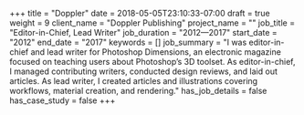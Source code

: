 +++
title = "Doppler"
date = 2018-05-05T23:10:33-07:00
draft = true
weight = 9
client_name = "Doppler Publishing"
project_name = ""
job_title = "Editor-in-Chief, Lead Writer"
job_duration = "2012—2017"
start_date = "2012"
end_date = "2017"
keywords = []
job_summary = "I was editor-in-chief and lead writer for Photoshop Dimensions, an electronic magazine focused on teaching users about Photoshop’s 3D toolset. As editor-in-chief, I managed contributing writers, conducted design reviews, and laid out articles. As lead writer, I created articles and illustrations covering workflows, material creation, and rendering."
has_job_details = false
has_case_study = false
+++
